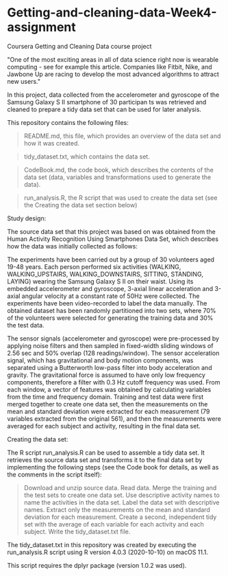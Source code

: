 # Getting-and-cleaning-data-Week4-assignment

Coursera Getting and Cleaning Data course project

"One of the most exciting areas in all of data science right now is wearable computing - see for example this article. Companies like Fitbit, Nike, and Jawbone Up are racing to develop the most advanced algorithms to attract new users."

In this project, data collected from the accelerometer and gyroscope of the Samsung Galaxy S II smartphone of 30 participan ts was retrieved and cleaned to prepare a tidy data set that can be used for later analysis.

This repository contains the following files:

> README.md, this file, which provides an overview of the data set and how it was created. 

> tidy_dataset.txt, which contains the data set. 

> CodeBook.md, the code book, which describes the contents of the data set (data, variables and transformations used to generate the data). 

> run_analysis.R, the R script that was used to create the data set (see the Creating the data set section below) 

Study design:

The source data set that this project was based on was obtained from the Human Activity Recognition Using Smartphones Data Set, which describes how the data was initially collected as follows:

The experiments have been carried out by a group of 30 volunteers aged 19-48 years. Each person performed six activities (WALKING, WALKING_UPSTAIRS, WALKING_DOWNSTAIRS, SITTING, STANDING, LAYING) wearing the Samsung Galaxy S II on their waist. Using its embedded accelerometer and gyroscope,  3-axial linear acceleration and 3-axial angular velocity at a constant rate of 50Hz were collected. The experiments have been video-recorded to label the data manually. The obtained dataset has been randomly partitioned into two sets, where 70% of the volunteers were selected for generating the training data and 30% the test data.

The sensor signals (accelerometer and gyroscope) were pre-processed by applying noise filters and then sampled in fixed-width sliding windows of 2.56 sec and 50% overlap (128 readings/window). The sensor acceleration signal, which has gravitational and body motion components, was separated using a Butterworth low-pass filter into body acceleration and gravity. The gravitational force is assumed to have only low frequency components, therefore a filter with 0.3 Hz cutoff frequency was used. From each window, a vector of features was obtained by calculating variables from the time and frequency domain. Training and test data were first merged together to create one data set, then the measurements on the mean and standard deviation were extracted for each measurement (79 variables extracted from the original 561), and then the measurements were averaged for each subject and activity, resulting in the final data set.

Creating the data set:

The R script run_analysis.R can be used to assemble a tidy data set. It retrieves the source data set and transforms it to the final data set by implementing the following steps (see the Code book for details, as well as the comments in the script itself):

> Download and unzip source data. 
> Read data. 
> Merge the training and the test sets to create one data set. 
> Use descriptive activity names to name the activities in the data set. 
> Label the data set with descriptive names. 
> Extract only the measurements on the mean and standard deviation for each measurement. 
> Create a second, independent tidy set with the average of each variable for each activity and each subject. 
> Write the tidy_dataset.txt file. 

The tidy_dataset.txt in this repository was created by executing the run_analysis.R script using R version 4.0.3 (2020-10-10) on macOS 11.1.

This script requires the dplyr package (version 1.0.2 was used).
